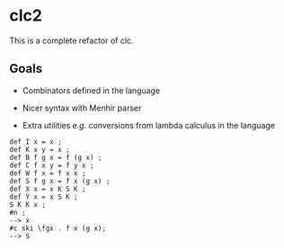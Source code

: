 # clc2

This is a complete refactor of clc.

## Goals

* Combinators defined in the language

* Nicer syntax with Menhir parser

* Extra utilities _e.g._
  conversions from lambda calculus in the language

```
def I x = x ;
def K x y = x ;
def B f g x = f (g x) ;
def C f x y = f y x ;
def W f x = f x x ;
def S f g x = f x (g x) ;
def X x = x K S K ;
def Y x = x S K ;
S K K x ;
#n ;
--> x
#c ski \fgx . f x (g x);
--> S
```

